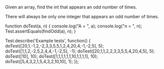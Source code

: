Given an array, find the int that appears an odd number of times.

There will always be only one integer that appears an odd number of times.

function doTest(a, n) {
  console.log("A = ", a);
  console.log("n = ", n);
  Test.assertEquals(findOdd(a), n);
}

Test.describe('Example tests', function() {
  doTest([20,1,-1,2,-2,3,3,5,5,1,2,4,20,4,-1,-2,5], 5);
  doTest([1,1,2,-2,5,2,4,4,-1,-2,5], -1);
  doTest([20,1,1,2,2,3,3,5,5,4,20,4,5], 5);
  doTest([10], 10);
  doTest([1,1,1,1,1,1,10,1,1,1,1], 10);
  doTest([5,4,3,2,1,5,4,3,2,10,10], 1);
});
